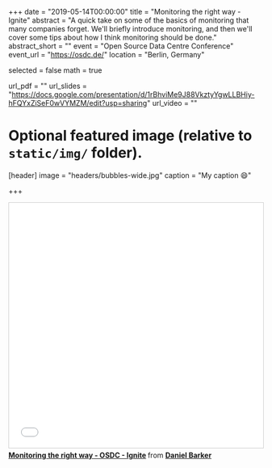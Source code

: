 +++
date = "2019-05-14T00:00:00"
title = "Monitoring the right way - Ignite"
abstract = "A quick take on some of the basics of monitoring that many companies forget. We'll briefly introduce monitoring, and then we'll cover some tips about how I think monitoring should be done."
abstract_short = ""
event = "Open Source Data Centre Conference"
event_url = "https://osdc.de/"
location = "Berlin, Germany"

selected = false
math = true

url_pdf = ""
url_slides = "https://docs.google.com/presentation/d/1rBhviMe9J88VkztyYgwLLBHiy-hFQYxZiSeF0wVYMZM/edit?usp=sharing"
url_video = ""

# Optional featured image (relative to `static/img/` folder).
[header]
image = "headers/bubbles-wide.jpg"
caption = "My caption :smile:"

+++

<iframe src="//www.slideshare.net/slideshow/embed_code/key/iu9gwL5l1E4MCb" width="595" height="485" frameborder="0" marginwidth="0" marginheight="0" scrolling="no" style="border:1px solid #CCC; border-width:1px; margin-bottom:5px; max-width: 100%;" allowfullscreen> </iframe> <div style="margin-bottom:5px"> <strong> <a href="//www.slideshare.net/DanielBarker4/monitoring-the-right-way-osdc-ignite" title="Monitoring the right way - OSDC - Ignite" target="_blank">Monitoring the right way - OSDC - Ignite</a> </strong> from <strong><a href="https://www.slideshare.net/DanielBarker4" target="_blank">Daniel Barker</a></strong> </div>
